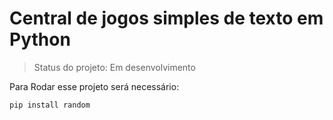 # Central de jogos simples de texto em Python
>Status do projeto: Em desenvolvimento

Para Rodar esse projeto será necessário:

```
pip install random
```
